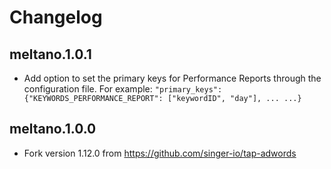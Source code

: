 # Changelog

## meltano.1.0.1
  *  Add option to set the primary keys for Performance Reports through the configuration file. 
     For example: `"primary_keys": {"KEYWORDS_PERFORMANCE_REPORT": ["keywordID", "day"], ... ...}`

## meltano.1.0.0
  *  Fork version 1.12.0 from https://github.com/singer-io/tap-adwords